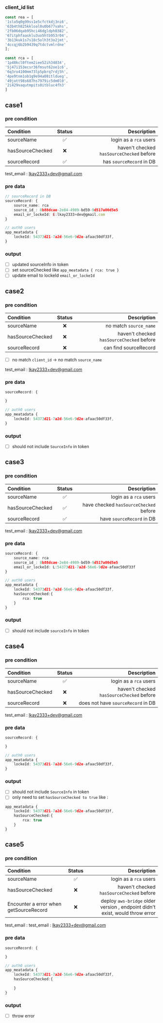 ### client_id list
```ts
const rea = [  
'1slo5q0g99ss1e5cfctkdj3ni6',  
'63b4th825kkloal0u0b677vahs',  
'2fb06dqab95hci46dgldph0382',  
'67itphfaasklu3uo5htb953r04',  
'3b13kuk1s7s18c5olh3t3o2jmt',  
'4ccqj6b2b9439q7tdctvmlrdne'  
];  
  
const rca = [  
'1p48kcl0ftem2iee52ih34034',  
'5j47i153ecsr36fmsut62oe1c6',  
'6q3ro4100mm73lp5pbrq7rdj5h',  
'4pe9tnm1ob1g9e94a08itldueg',  
'49jott98s687hs7979ic5dm0l0',  
'2i429vaqutmpits0itbluc4fh3'  
]
```

## case1

### pre condition 

| Condition        | Status | Description |
|:---------------- |:------:| -----------:|
| sourceName       |   ✅  | login as a `rca` users |
| hasSourceChecked |   ❌  | haven't checked `hasSourceChecked` before |
| sourceRecord     |   ✅  | has `sourceRecord` in DB            |


test_email : lkay2333+dev@gmail.com

### pre data

```ts
// sourceRecord in DB
sourceRecord: {
	source_name: rca
	source_id_: 8b88dcae-2e84-4989-bd59-9d517a00d5e5 
	email_or_lockeId: E:lkay2333+dev@gmail.com
}

// auth0 users
app_meatadata {
	lockeId: 54373d21-7a2d-56e6-9d2e-afaac50df33f,
}

```

### output
 - [ ] updated sourceInfo in token  
 - [ ] set sourceChecked like     `app_meatadata { rca: true }`
 - [ ] update email to lockeId  `email_or_lockeId`

## case2

### pre condition 

| Condition        | Status | Description |
|:---------------- |:------:| -----------:|
| sourceName       |   ❌   | no match `source_name` |
| hasSourceChecked |   ❌  | haven't checked `hasSourceChecked` before |
| sourceRecord     |  ❌  | can find sourceRecord         |

- [ ]  no match `client_id`  -> no match `source_name` 

test_email : lkay2333+dev@gmail.com

### pre data

```ts
sourceRecord: {

}

// auth0 users
app_meatadata {
	lockeId: 54373d21-7a2d-56e6-9d2e-afaac50df33f,
}

```

### output
 - [ ] should not include `SourceInfo` in token  


## case3

### pre condition 

| Condition        | Status | Description |
|:---------------- |:------:| -----------:|
| sourceName       |   ✅  | login as a `rca` users|
| hasSourceChecked |   ✅  | have checked `hasSourceChecked` before |
| sourceRecord     |  ✅  | have `sourceRecord` in DB         |

test_email : lkay2333+dev@gmail.com

### pre data

```ts
sourceRecord: {
	source_name: rca
	source_id_: 8b88dcae-2e84-4989-bd59-9d517a00d5e5 
	email_or_lockeId: L:54373d21-7a2d-56e6-9d2e-afaac50df33f
}

// auth0 users
app_meatadata {
	lockeId: 54373d21-7a2d-56e6-9d2e-afaac50df33f,
    hasSourceChecked:{
	    rca: true
    }
}

```

### output
 - [ ] should not include `sourceInfo` in token  


## case4

### pre condition 

| Condition        | Status | Description |
|:---------------- |:------:| -----------:|
| sourceName       |   ✅  | login as a `rca` users|
| hasSourceChecked |   ❌  | haven't checked `hasSourceChecked` before |
| sourceRecord     |   ❌ | does not have `sourceRecord` in DB         |

test_email : lkay2333+dev@gmail.com

### pre data

```ts
sourceRecord: {

}

// auth0 users
app_meatadata {
	lockeId: 54373d21-7a2d-56e6-9d2e-afaac50df33f,
}

```

### output
 - [ ]  should not include `SourceInfo` in token
 - [ ]  only need to set `hasSourceChecked to true` like :
```ts
app_meatadata {
	lockeId: 54373d21-7a2d-56e6-9d2e-afaac50df33f,
    hasSourceChecked:{
		rca: true
    }
}
```


## case5

### pre condition 

| Condition        | Status | Description |
|:---------------- |:------:| -----------:|
| sourceName       |   ✅  | login as a `rca` users|
| hasSourceChecked |   ❌  | haven't checked `hasSourceChecked` before |
| Encounter a error when getSourceRecord     |   ❌ | deploy `aws-bridge` older version , endpoint didn't exist, would throw error         |


test_email : test_email : lkay2333+dev@gmail.com

### pre data

```ts
sourceRecord: {

}

// auth0 users
app_meatadata {
	lockeId: 54373d21-7a2d-56e6-9d2e-afaac50df33f,
    hasSourceChecked:{
	
    }
}

```

### output
 - [ ]  throw error 

